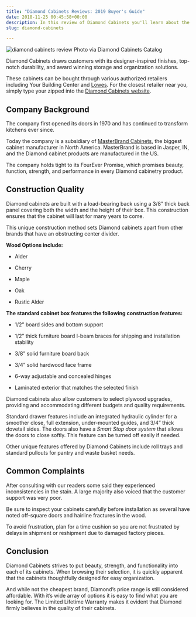 ```yaml
---
title: "Diamond Cabinets Reviews: 2019 Buyer's Guide"
date: 2018-11-25 00:45:58+00:00
description: In this review of Diamond Cabinets you'll learn about the construction and quality. Plus, we reveal some of the top complaints customer have.
slug: diamond-cabinets

---
```


![diamond cabinets review](https://www.doorwaysmagazine.com/wp-content/uploads/diamond_cabinets_review.jpg) Photo via Diamond Cabinets Catalog

Diamond Cabinets draws customers with its designer-inspired finishes, top-notch durability, and award winning storage and organization solutions. 

These cabinets can be bought through various authorized retailers including Your Building Center and [Lowes](http://www.diamondatlowes.com/). For the closest retailer near you, simply type your zipped into the [Diamond Cabinets website](http://www.diamondcabinets.com/).



## Company Background


The company first opened its doors in 1970 and has continued to transform kitchens ever since. 

Today the company is a subsidiary of [MasterBrand Cabinets](http://www.masterbrand.com/), the biggest cabinet manufacturer in North America. MasterBrand is based in Jasper, IN, and the Diamond cabinet products are manufactured in the US.

The company holds tight to its FourEver Promise, which promises beauty, function, strength, and performance in every Diamond cabinetry product. 

## Construction Quality

Diamond cabinets are built with a load-bearing back using a 3/8” thick back panel covering both the width and the height of their box.  This construction ensures that the cabinet will last for many years to come. 

This unique construction method sets Diamond cabinets apart from other brands that have an obstructing center divider.

**Wood Options include:**

  * Alder


  * Cherry


  * Maple


  * Oak


  * Rustic Alder



**The standard cabinet box features the following construction features:**


  * 1/2” board sides and bottom support


  * 1/2” thick furniture board I-beam braces for shipping and installation stability


  * 3/8” solid furniture board back


  * 3/4” solid hardwood face frame


  * 6-way adjustable and concealed hinges


  * Laminated exterior that matches the selected finish



Diamond cabinets also allow customers to select plywood upgrades, providing and accommodating different budgets and quality requirements. 

Standard drawer features include an integrated hydraulic cylinder for a smoother close, full extension, under-mounted guides, and 3/4” thick dovetail sides. The doors also have a _Smart Stop door system_ that allows the doors to close softly. This feature can be turned off easily if needed.

Other unique features offered by Diamond Cabinets include roll trays and standard pullouts for pantry and waste basket needs. 


## Common Complaints


After consulting with our readers some said they experienced inconsistencies in the stain. A large majority also voiced that the customer support was very poor. 

Be sure to inspect your cabinets carefully before installation as several have noted off-square doors and hairline fractures in the wood.

To avoid frustration, plan for a time cushion so you are not frustrated by delays in shipment or reshipment due to damaged factory pieces. 



## Conclusion



Diamond Cabinets strives to put beauty, strength, and functionality into each of its cabinets. When browsing their selection, it is quickly apparent that the cabinets thoughtfully designed for easy organization.  

And while not the cheapest brand, Diamond’s price range is still considered affordable. With it’s wide array of options it is easy to find what you are looking for. The Limited Lifetime Warranty makes it evident that Diamond firmly believes in the quality of their cabinets. 
